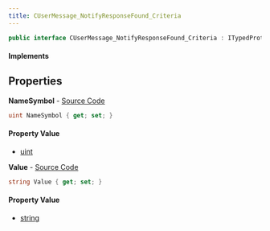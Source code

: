 ```yaml
---
title: CUserMessage_NotifyResponseFound_Criteria
---
```


```csharp
public interface CUserMessage_NotifyResponseFound_Criteria : ITypedProtobuf<CUserMessage_NotifyResponseFound_Criteria>, INativeHandle
```

#### Implements

## Properties

**NameSymbol** - [Source Code](https://github.com/swiftly-solution/swiftlys2/blob/main/managed/src/SwiftlyS2.Generated/Protobufs/Interfaces/CUserMessage_NotifyResponseFound_Criteria.cs#L13)

```csharp
uint NameSymbol { get; set; }
```

#### Property Value

- [uint](https://learn.microsoft.com/dotnet/api/system.uint32)

**Value** - [Source Code](https://github.com/swiftly-solution/swiftlys2/blob/main/managed/src/SwiftlyS2.Generated/Protobufs/Interfaces/CUserMessage_NotifyResponseFound_Criteria.cs#L16)

```csharp
string Value { get; set; }
```

#### Property Value

- [string](https://learn.microsoft.com/dotnet/api/system.string)

